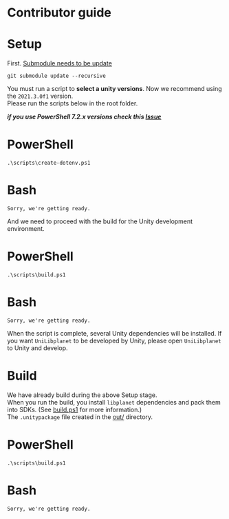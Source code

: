 Contributor guide
=================

# Setup
First. [Submodule needs to be update](https://stackoverflow.com/questions/1030169/easy-way-to-pull-latest-of-all-git-submodules)
```
git submodule update --recursive
```

You must run a script to **select a unity versions**. Now we recommend using the `2021.3.0f1` version.  
Please run the scripts below in the root folder.

___if you use PowerShell 7.2.x versions check this [Issue](https://github.com/PowerShell/PowerShell/issues/17322)___
# PowerShell
```
.\scripts\create-dotenv.ps1
```
# Bash
```
Sorry, we're getting ready.
```

And we need to proceed with the build for the Unity development environment.  

# PowerShell
```
.\scripts\build.ps1
```
# Bash
```
Sorry, we're getting ready.
```

When the script is complete, several Unity dependencies will be installed.
If you want `UniLibplanet` to be developed by Unity, please open `UniLibplanet` to Unity and develop.

# Build

We have already build during the above Setup stage.  
When you run the build, you install `libplanet` dependencies and pack them into SDKs. (See [build.ps1](./scripts/build.ps1) for more information.)  
The `.unitypackage` file created in the [out/](./out/) directory.

# PowerShell
```
.\scripts\build.ps1
```
# Bash
```
Sorry, we're getting ready.
```
